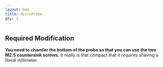 ```yaml
---
layout: bom
title: MicroProbe
qty: 1
---
```


## Required Modification

**You need to chamfer the bottom of the probe so that you can use the two M2.5 countersink screws.** It really is that
compact that it requires shaving a literal millimeter.